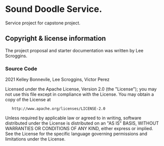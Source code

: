 # Sound Doodle Service.

Service project for capstone project.

## Copyright & license information

The project proposal and starter documentation was written by Lee Scroggins.

### Source Code

2021 Kelley Bonnevile, Lee Scroggins, Victor Perez

Licensed under the Apache License, Version 2.0 (the "License");
you may not use this file except in compliance with the License.
You may obtain a copy of the License at

       http://www.apache.org/licenses/LICENSE-2.0

Unless required by applicable law or agreed to in writing, software
distributed under the License is distributed on an "AS IS" BASIS,
WITHOUT WARRANTIES OR CONDITIONS OF ANY KIND, either express or implied.
See the License for the specific language governing permissions and
limitations under the License.